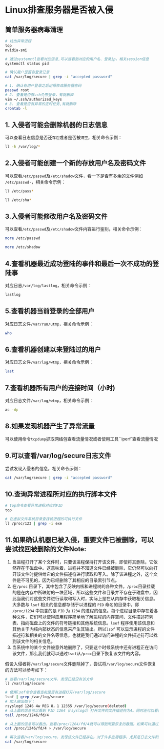 # Linux排查服务器是否被入侵

## 简单服务器病毒清理

```bash
# 找出异常进程
top
nvidia-smi

# 通过systemctl查看对应信息,可以查看到对应的用户名、登录ip，相关session信息
systemctl status pid

# 确认用户是否有登录记录
cat /var/log/secure | grep -i "accepted password"

# 1. 确认有用户登录之后记得修改服务器密码
passwd root
# 2. 查看是否有ssh免密登录，有就删掉
vim ~/.ssh/authorized_keys
# 3. 查看是否有异常的定时任务,有就删除
crontab -l
```

## 1. 入侵者可能会删除机器的日志信息

可以查看日志信息是否还`存在`或者是否被`清空`，相关命令示例：

```bash
ll -h /var/log/*
```

## 2.入侵者可能创建一个新的存放用户名及密码文件

可以查看`/etc/passwd`及`/etc/shadow`文件，看一下是否有多余的文件例如 `/etc/passwd-`，相关命令示例：

```bash
ll /etc/pass*

ll /etc/sha*
```

## 3.入侵者可能修改用户名及密码文件

可以查看`/etc/passwd`及`/etc/shadow`文件内容进行鉴别，相关命令示例：

```bash
more /etc/passwd

more /etc/shadow
```

## 4.查看机器最近成功登陆的事件和最后一次不成功的登陆事

对应日志`/var/log/lastlog`，相关命令示例：

```bash
lastlog
```

## 5.查看机器当前登录的全部用户

对应日志文件`/var/run/utmp`，相关命令示例：

```bash
who
```

## 6.查看机器创建以来登陆过的用户

对应日志文件`/var/log/wtmp`，相关命令示例：
```bash
last
```

## 7.查看机器所有用户的连接时间（小时)

对应日志文件`/var/log/wtmp`，相关命令示例：

```bash
ac -dp
```

## 8.如果发现机器产生了异常流量

可以使用命令`tcpdump`抓取网络包查看流量情况或者使用工具``iperf`查看流量情况

## 9.可以查看/var/log/secure日志文件

尝试发现入侵者的信息，相关命令示例：

```bash
cat /var/log/secure | grep -i "accepted password"
```

## 10.查询异常进程所对应的执行脚本文件

```bash
# top命令查看异常进程对应的PID
top

# 在虚拟文件系统目录查找该进程的可执行文件
ll /proc/123 | grep -i exe
```

## 11.如果确认机器已被入侵，重要文件已被删除，可以尝试找回被删除的文件Note:

1. 当进程打开了某个文件时，只要该进程保持打开该文件，即使将其删除，它依然存在于磁盘中。这意味着，进程并不知道文件已经被删除，它仍然可以向打开该文件时提供给它的文件描述符进行读取和写入。除了该进程之外，这个文件是不可见的，因为已经删除了其相应的目录索引节点。
1. 在`/proc` 目录下，其中包含了反映内核和进程树的各种文件。`/proc`目录挂载的是在内存中所映射的一块区域，所以这些文件和目录并不存在于磁盘中，因此当我们对这些文件进行读取和写入时，实际上是在从内存中获取相关信息。大多数与 `lsof` 相关的信息都存储于以进程的 `PID` 命名的目录中，即 `/proc/1234` 中包含的是 `PID` 为 `1234` 的进程的信息。每个进程目录中存在着各种文件，它们可以使得应用程序简单地了解进程的内存空间、文件描述符列表、指向磁盘上的文件的符号链接和其他系统信息。`lsof` 程序使用该信息和其他关于内核内部状态的信息来产生其输出。所以`lsof` 可以显示进程的文件描述符和相关的文件名等信息。也就是我们通过访问进程的文件描述符可以找到该文件的相关信息。
1. 当系统中的某个文件被意外地删除了，只要这个时候系统中还有进程正在访问该文件，那么我们就可以通过`lsof`从`/proc`目录下恢复该文件的内容。

假设入侵者将`/var/log/secure`文件删除掉了，尝试将`/var/log/secure`文件恢复的方法可以参考如下：

```bash
# 查看/var/log/secure文件，发现已经没有该文件
ll /var/log/secure

# 使用lsof命令查看当前是否有进程打开/var/log/secure
lsof | grep /var/log/secure
# 加入输出如下：
rsyslogd 1246 4w REG 8，1 12355 /var/log/secure(deleted)
# 从上面的信息可以看到 PID 1264（rsyslogd）打开文件的文件描述符为4。同时还可以看到/var/log/ secure已经标记为被删除了。因此我们可以在/proc/1264/fd/4（fd下的每个以数字命名的文件表示进程对应的文件描述符）中查看相应的信息，如下
tail /proc/1246/fd/4

# 从上面的信息可以看出，查看/proc/1264/fd/4就可以得到所要恢复的数据。如果可以通过文件描述符查看相应的数据，那么就可以使用I/O重定向将其重定向到文件中，如:
cat /proc/1246/fd/4 > /var/log/secure

# 再次查看/var/log/secure，发现该文件已经存在。对于许多应用程序，尤其是日志文件和数据库，这种恢复删除文件的方法非常有用。
cat /var/log/secure
```
